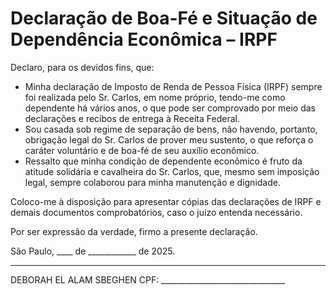 
# Declaração de Boa-Fé e Situação de Dependência Econômica – IRPF

Declaro, para os devidos fins, que:

- Minha declaração de Imposto de Renda de Pessoa Física (IRPF) sempre foi realizada pelo Sr. Carlos, em nome próprio, tendo-me como dependente há vários anos, o que pode ser comprovado por meio das declarações e recibos de entrega à Receita Federal.
- Sou casada sob regime de separação de bens, não havendo, portanto, obrigação legal do Sr. Carlos de prover meu sustento, o que reforça o caráter voluntário e de boa-fé de seu auxílio econômico.
- Ressalto que minha condição de dependente econômico é fruto da atitude solidária e cavalheira do Sr. Carlos, que, mesmo sem imposição legal, sempre colaborou para minha manutenção e dignidade.

Coloco-me à disposição para apresentar cópias das declarações de IRPF e demais documentos comprobatórios, caso o juízo entenda necessário.

Por ser expressão da verdade, firmo a presente declaração.

São Paulo, ____ de ____________ de 2025.

____________________________________
DEBORAH EL ALAM SBEGHEN
CPF: _______________________________
